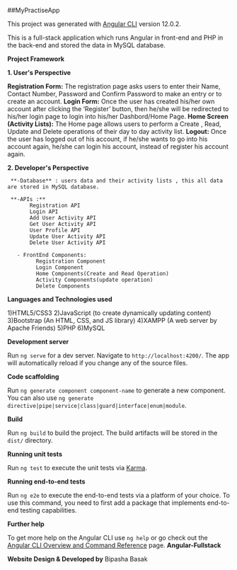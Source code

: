 ##MyPractiseApp

This project was generated with [Angular CLI](https://github.com/angular/angular-cli) version 12.0.2.

This is a full-stack application which runs Angular in front-end and PHP in the back-end and stored the data in MySQL database.

**Project Framework**


**1. User's Perspective**

   **Registration Form:** The registration page asks users to enter their Name, Contact Number, Password and Confirm Password to make an entry or to create an account. 
   **Login Form:** Once the user has created his/her own account after clicking the ‘Register’ button, then he/she will be redirected to his/her login page to login into his/her 
                       Dashbord/Home Page.
   **Home Screen (Activity Lists):** The Home page allows users to perform a Create , Read, Update and Delete operations of their day to day activity list.
   **Logout:** Once the user has logged out of his account, if he/she wants to go into his account again, he/she can login his account, instead of register his account again.

**2. Developer's Perspective**

     **-Database** : users data and their activity lists , this all data are stored in MySQL database. 

     **-APIs :**
           Registration API
           Login API
           Add User Activity API
           Get User Activity API
           User Profile API
           Update User Activity API
           Delete User Activity API
            
       - FrontEnd Components:
             Registration Component
             Login Component
             Home Components(Create and Read Operation)
             Activity Components(update operation)
             Delete Components
             
**Languages and Technologies used**

1)HTML5/CSS3
2)JavaScript (to create dynamically updating content)
3)Bootstrap (An HTML, CSS, and JS library)
4)XAMPP (A web server by Apache Friends)
5)PHP
6)MySQL

**Development server**

Run `ng serve` for a dev server. Navigate to `http://localhost:4200/`. The app will automatically reload if you change any of the source files.

**Code scaffolding**

Run `ng generate component component-name` to generate a new component. You can also use `ng generate directive|pipe|service|class|guard|interface|enum|module`.

**Build**

Run `ng build` to build the project. The build artifacts will be stored in the `dist/` directory.

**Running unit tests**

Run `ng test` to execute the unit tests via [Karma](https://karma-runner.github.io).

**Running end-to-end tests**

Run `ng e2e` to execute the end-to-end tests via a platform of your choice. To use this command, you need to first add a package that implements end-to-end testing capabilities.

**Further help**

To get more help on the Angular CLI use `ng help` or go check out the [Angular CLI Overview and Command Reference](https://angular.io/cli) page.
**Angular-Fullstack**


**Website Design & Developed by**
Bipasha Basak

